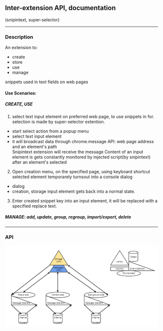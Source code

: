 ## Inter-extension API, documentation
(snipintext, super-selector)

---

### Description
An extension to: 
- create
- store
- use
- manage  

snippets used in text fields on web pages

#### Use Scenarios: 
##### CREATE, USE

1. select text input element on preferred web page, to use snippets in for.  
selection is made by super-selector extention. 
- start select action from a popup menu
- select text input element 
- it will broadcast data through chrome.message API: web page address and an element's path  
Snipintext extension will receive the message 
Content of an input element is gets constantly monitored by injected script(by snipintext) after an element's selected 

2. Open creation menu, on the specified page, using keyboard shortcut
selected element temporarely turnsout into a console dialog
- dialog
- creation, storage
input element gets back into a normal state.

3. Enter created snippet key into an input element, it will be replaced with a specified replace text.

##### MANAGE: add, update, group, regroup, import/export, delete

---

### API 

![api image](super-selector_documentation.png)
